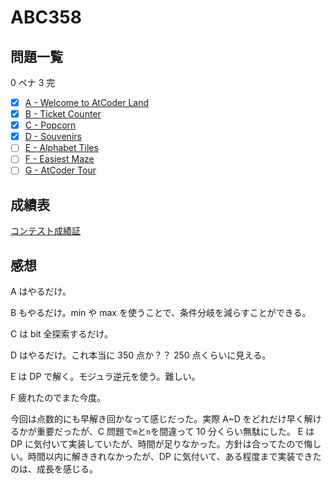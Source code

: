 # ABC358

## 問題一覧

0 ペナ 3 完

- [x] [A - Welcome to AtCoder Land](https://atcoder.jp/contests/abc358/tasks/abc358_a)
- [x] [B - Ticket Counter](https://atcoder.jp/contests/abc358/tasks/abc358_b)
- [x] [C - Popcorn](https://atcoder.jp/contests/abc358/tasks/abc358_c)
- [x] [D - Souvenirs](https://atcoder.jp/contests/abc358/tasks/abc358_d)
- [ ] [E - Alphabet Tiles](https://atcoder.jp/contests/abc358/tasks/abc358_e)
- [ ] [F - Easiest Maze](https://atcoder.jp/contests/abc358/tasks/abc358_f)
- [ ] [G - AtCoder Tour](https://atcoder.jp/contests/abc358/tasks/abc358_g)

## 成績表

[コンテスト成績証](https://atcoder.jp/users/hamao/history/share/abc358?lang=ja)

## 感想

A はやるだけ。

B もやるだけ。$\mathrm{min}$ や $\mathrm{max}$ を使うことで、条件分岐を減らすことができる。

C は bit 全探索するだけ。

D はやるだけ。これ本当に 350 点か？？ 250 点くらいに見える。

E は DP で解く。モジュラ逆元を使う。難しい。

F 疲れたのでまた今度。

今回は点数的にも早解き回かなって感じだった。実際 A~D をどれだけ早く解けるかが重要だったが、C 問題で`m`と`n`を間違って 10 分くらい無駄にした。
E は DP に気付いて実装していたが、時間が足りなかった。方針は合ってたので悔しい。時間以内に解ききれなかったが、DP に気付いて、ある程度まで実装できたのは、成長を感じる。
